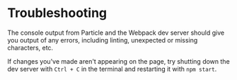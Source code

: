 # Troubleshooting

The console output from Particle and the Webpack dev server should give you output of any errors, including linting, unexpected or missing characters, etc.

If changes you've made aren't appearing on the page, try shutting down the dev server with `Ctrl + C` in the terminal and restarting it with `npm start`.

